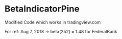 # BetaIndicatorPine

Modified Code which works in tradingview.com

For ref: Aug 7, 2018 -> beta(252) = 1.48 for FederalBank
